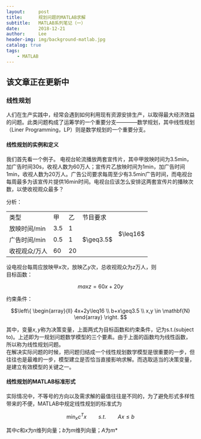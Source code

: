 ```yaml
---
layout:     post
title:      规划问题的MATLAB求解
subtitle:   MATLAB系列笔记（一）
date:       2018-12-21
author:     Lee
header-img: img/background-matlab.jpg
catalog: true
tags:
    - MATLAB
---
```


## 该文章正在更新中

### 线性规划
人们在生产实践中，经常会遇到如何利用现有资源安排生产，以取得最大经济效益的问题。此类问题构成了运筹学的一个重要分支————数学规划，其中线性规划（Liner Programming，LP）则是数学规划的一个重要分支。
#### 线性规划的实例和定义
我们首先看一个例子。 
电视台轮流播放两套宣传片，其中甲放映时间为3.5min，加广告时间30s，收视人数为60万人；宣传片乙放映时间为1min，加广告时间1min，收视人数为20万人。广告公司要求每周至少有3.5min广告时间，而电视台每周最多为该宣传片提供16min时间。电视台应该怎么安排这两套宣传片的播映次数，以使收视观众最多？  

分析：

<table>
  <tr>
    <td>类型</td> <td>甲</td> <td>乙</td> <td colspan="2">节目要求</td>
  </tr>
  <tr>
    <td>放映时间/min</td>  <td>3.5</td>  <td>1</td>  <td></td>  <td rowspan="2">$\leq16$</td>
  </tr>
  <tr>
    <td>广告时间/min</td>  <td>0.5</td>  <td>1</td>  <td>$\geq3.5$</td>
  </tr>
  <tr>
    <td>收视观众/万人</td>  <td>60</td>  <td>20</td>  <td></td>  <td></td>
  </tr>
</table>

设电视台每周应放映甲$x$次，放映乙$y$次，总收视观众为$z$万人，则    
目标函数：

$$maxz=60x+20y$$

约束条件：

$$\left\{ \begin{array}{ll} 4x+2y\leq16 \\ b+x\geq3.5 \\ x,y \in \mathbf{N}  \end{array} \right. $$

其中，变量$x,y$称为决策变量，上面两式为目标函数和约束条件，记为s.t.(subject to)。上述即为一规划问题数学模型的三个要素。由于上面的函数均为线性函数，所以称为线性规划问题。  
在解决实际问题的时候，把问题归结成一个线性规划数学模型是很重要的一步，但往往也是最难的一步，模型建立是否恰当直接影响求解。而选取适当的决策变量，是建立有效模型的关键之一。  

#### 线性规划的MATLAB标准形式

实际情况中，不等号的方向以及需求解的最值往往是不同的，为了避免形式多样性带来的不便，MATLAB中规定线性规划的标准式为

$$\min_{x}c^Tx \qquad s.t. \qquad Ax\leq b$$

其中$c$和$x$为$n$维列向量；$b$为$m$维列向量；$A$为$m*$
